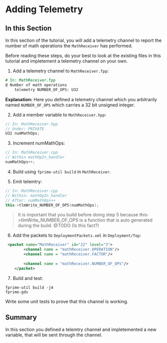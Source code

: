 # Adding Telemetry

## In this Section

In this section of the tutorial, you will add a telemetry channel
to report the number of math operations the `MathReceiver`
has performed. 

Before reading these steps, do your best to look at the existing 
files in this tutorial and impletement a telemetry channel 
on your own. 

1. Add a telemetry channel to `MathReceiver.fpp`: 

```fpp
# In: MathReceiver.fpp
@ Number of math operations 
    telemetry NUMBER_OF_OPS: U32 
```
**Explanation:** Here you defined a telemetry channel 
which you arbitrarily named `NUMBER_OF_OPS` which 
carries a 32 bit unsigned integer. 

2. Add a member variable to `MathReceiver.hpp`:

```cpp
// In: MathReceiver.hpp
// Under: PRIVATE
U32 numMathOps; 
```

3. Increment numMathOps: 

```cpp
// In: MathReceiver.cpp 
// Within mathOpIn_handler
numMathOps++;  
```

4. Build using `fprime-util build` in `MathReceiver`. 

5. Emit telemtry: 
```cpp
// In: MathReceiver.cpp 
// Within: mathOpIn_handler
// After: numMathOps++
this->tlmWrite_NUMBER_OF_OPS(numMathOps); 
```
> It is important that you build before doing step 5 
because this->tlmWrite_NUMBER_OF_OPS is a function 
that is auto generated during the build. @TODO (Is this fact?)

6. Add the packets to `DeploymentPackets.xml` in `Deployment/Top`: 

```xml
 <packet name="MathReceiver" id="22" level="3">
        <channel name = "mathReceiver.OPERATION"/>
        <channel name = "mathReceiver.FACTOR"/>
    
        <channel name = "mathReceiver.NUMBER_OF_OPS"/>   
    </packet>
```

7. Build and test:

```shell 
fprime-util build -j4 
fprime-gds 
```

Write some unit tests to prove that this channel is working. 

## Summary 

In this section you defined a telemtry channel and impletemented 
a new variable, that will be sent through the channel.
